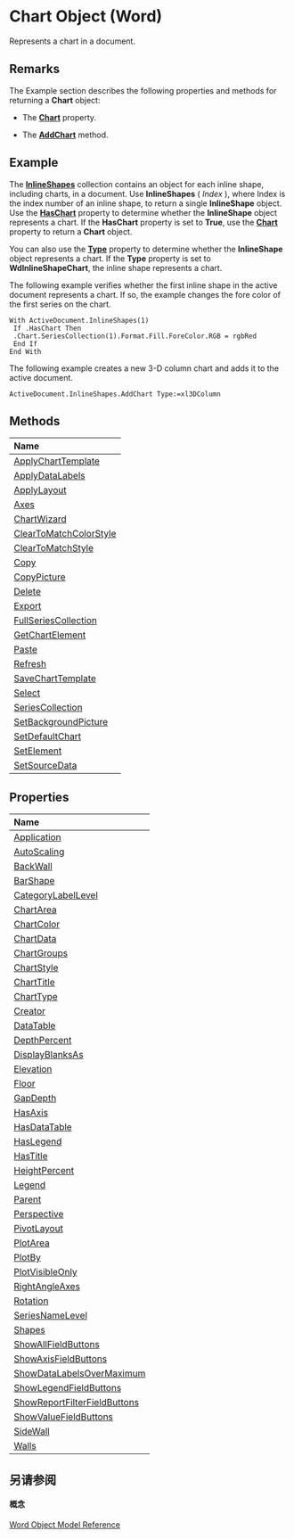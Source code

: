
# Chart Object (Word)

Represents a chart in a document.


## Remarks

The Example section describes the following properties and methods for returning a  **Chart** object:




- The  **[Chart](33d577fe-58b0-8e2f-a859-5bd3b34ed892.md)** property.
    
- The  **[AddChart](http://msdn.microsoft.com/library/1b168e7b-543a-a817-51b0-8171beecc946%28Office.15%29.aspx)** method.
    



## Example

The  **[InlineShapes](88c632b2-80de-c96a-8879-a98461b38bd0.md)** collection contains an object for each inline shape, including charts, in a document. Use **InlineShapes** ( _Index_ ), where Index is the index number of an inline shape, to return a single **InlineShape** object. Use the **[HasChart](f8b88eef-ec41-fc03-f58b-e346d240a121.md)** property to determine whether the **InlineShape** object represents a chart. If the **HasChart** property is set to **True**, use the **[Chart](33d577fe-58b0-8e2f-a859-5bd3b34ed892.md)** property to return a **Chart** object.

You can also use the  **[Type](0f85b99c-025b-9dff-b4f2-b74ab627efcc.md)** property to determine whether the **InlineShape** object represents a chart. If the **Type** property is set to **WdInlineShapeChart**, the inline shape represents a chart.

The following example verifies whether the first inline shape in the active document represents a chart. If so, the example changes the fore color of the first series on the chart.




```
With ActiveDocument.InlineShapes(1) 
 If .HasChart Then 
 .Chart.SeriesCollection(1).Format.Fill.ForeColor.RGB = rgbRed 
 End If 
End With
```

The following example creates a new 3-D column chart and adds it to the active document.




```
ActiveDocument.InlineShapes.AddChart Type:=xl3DColumn 

```


## Methods



|**Name**|
|:-----|
|[ApplyChartTemplate](10d2c95e-1f67-1301-9b98-3a0b09f60df5.md)|
|[ApplyDataLabels](3d4ce40f-7194-ad96-4ae6-15434c6dd491.md)|
|[ApplyLayout](f23d8a12-65d5-3336-4381-76bfc4b73507.md)|
|[Axes](37f422b5-31f2-92ce-c04e-a837b0a3d407.md)|
|[ChartWizard](5c4c4cb1-3ef7-e3c3-d441-6f92cb8e7771.md)|
|[ClearToMatchColorStyle](6bdf902e-61af-8cce-9925-2b8e943617b0.md)|
|[ClearToMatchStyle](33ea5fc1-9a71-a8d6-e714-91ff69c506b3.md)|
|[Copy](2343456a-0f47-bed5-f931-0b02b6ef8db1.md)|
|[CopyPicture](90f41c1a-8a96-0959-6c9a-b10f7f4744b0.md)|
|[Delete](ed16a8dc-6470-27ed-12d7-ab6e9ff06fe8.md)|
|[Export](49660450-ae9f-c59e-8974-b04327a72dc0.md)|
|[FullSeriesCollection](5fed6ff0-0dad-87ba-4db5-21ae919f25fd.md)|
|[GetChartElement](e9ebb101-1625-9a6a-1da9-dbb02c49f01c.md)|
|[Paste](e159d28e-c2ff-9105-3b52-278fe55b078c.md)|
|[Refresh](1f53620e-1a79-b932-bbf2-2a6cd95d524c.md)|
|[SaveChartTemplate](d980f663-7e73-7b55-9f7c-1fc9da84c0bd.md)|
|[Select](1ad91c5a-26a2-a7ad-faa6-c824245482bb.md)|
|[SeriesCollection](b9688aef-839a-b45b-1596-d8f02225aa05.md)|
|[SetBackgroundPicture](6bc2d271-86dd-cd4f-a7b8-323f6f7fe332.md)|
|[SetDefaultChart](e914b44a-5de9-ca9d-a513-96943802a194.md)|
|[SetElement](d172a9df-b081-0077-18ef-f75bf0d6f26a.md)|
|[SetSourceData](8c5b056a-6680-7e4e-ce67-a3b76b2d7d25.md)|

## Properties



|**Name**|
|:-----|
|[Application](a76fdfbb-1f9f-18b7-6127-fb7a85a6e8ed.md)|
|[AutoScaling](911bf146-f3fa-7c05-a0eb-9e2062ed4a93.md)|
|[BackWall](39ed0473-7d45-0584-48f1-307f9a481789.md)|
|[BarShape](e29af332-162c-4a9e-0281-f546bd00f27c.md)|
|[CategoryLabelLevel](74f01367-c625-94a8-4a0f-6bbc42dade3c.md)|
|[ChartArea](b16d78c0-7663-3ef9-c17a-02e7a024b344.md)|
|[ChartColor](d0f33ca3-90e5-c8d6-d2ac-117ea62ae7cc.md)|
|[ChartData](d8234dd3-148f-b69a-8a4e-f22474080eab.md)|
|[ChartGroups](ae4da68e-1e80-f683-b1ef-eb26aa753420.md)|
|[ChartStyle](53db7507-4fbf-15af-ea31-7ce5466f58f5.md)|
|[ChartTitle](1804d06a-bb2b-5995-7750-2ada70ddd1d4.md)|
|[ChartType](ad75b5bc-b323-8f67-cf1a-b4d6b6969eed.md)|
|[Creator](24057d70-7bab-728d-92de-3670b9e0e392.md)|
|[DataTable](1cae3588-5bc4-5ec4-c3f3-cc642d0755a6.md)|
|[DepthPercent](fd1a83dc-e68d-82be-d2bf-5f7a87cb08ac.md)|
|[DisplayBlanksAs](573752ec-7c2a-a5e0-bd05-626c81fb5d48.md)|
|[Elevation](2913dce4-e35a-31ff-3ea0-237c85dbad23.md)|
|[Floor](1544e584-3b0f-92a8-cc8f-6b12ed66109e.md)|
|[GapDepth](09147a74-c8bb-4fc5-0389-c8f46e0be67d.md)|
|[HasAxis](b5b7effe-48c6-75d9-fdc4-7a9ff148f0e9.md)|
|[HasDataTable](62af9540-9a69-0e19-b884-4f2b5947152f.md)|
|[HasLegend](057fedc3-4f23-9c28-3196-836523d83656.md)|
|[HasTitle](5995f349-3809-e842-69a6-e9227b731021.md)|
|[HeightPercent](b05873d9-a7b9-8980-28e7-057a90f7bb94.md)|
|[Legend](b1ffdbfb-854c-bd65-dd63-d3b8d0547f67.md)|
|[Parent](1763bd1d-04bd-d4fc-b304-c52c084100b3.md)|
|[Perspective](d88ab2dc-822a-de51-a2b9-bcce667cd0e2.md)|
|[PivotLayout](adf7d083-4f81-92f8-887d-5555d553d35d.md)|
|[PlotArea](440f7d57-c681-098e-45d6-a2f7aca6de07.md)|
|[PlotBy](ae2774d0-0f58-2224-9104-61d00fa63a86.md)|
|[PlotVisibleOnly](59b7f58e-a1b2-56cd-89e8-529228d2979c.md)|
|[RightAngleAxes](d7f01a8f-aa76-3e92-2db2-370176066145.md)|
|[Rotation](a141124f-f33c-95e1-6ba9-8ecffdef434c.md)|
|[SeriesNameLevel](e77240d4-273c-460e-d10a-c43f67f6f955.md)|
|[Shapes](bbc30f17-b984-683f-cd6d-9080f3c29897.md)|
|[ShowAllFieldButtons](95ad77fa-fef3-3927-0f0f-9e6fd7701316.md)|
|[ShowAxisFieldButtons](08ee0734-d5b9-b57a-fa5f-ffa1c5ded498.md)|
|[ShowDataLabelsOverMaximum](3a460343-126c-5d83-38c2-c7fe7d2c59d1.md)|
|[ShowLegendFieldButtons](da28865f-d513-3f43-45e7-d1cb25cda18c.md)|
|[ShowReportFilterFieldButtons](716bcdfb-0e94-85c3-1a3d-2da6a6867f36.md)|
|[ShowValueFieldButtons](9b650a6f-8cdb-9aef-d19e-6a2e339e7768.md)|
|[SideWall](dd1ededa-f19a-d0b8-4e88-4af4720c7768.md)|
|[Walls](f45ae75a-c96c-4441-af81-aedf23787194.md)|

## 另请参阅


#### 概念


[Word Object Model Reference](be452561-b436-bb9b-6f94-3faa9a74a6fd.md)
